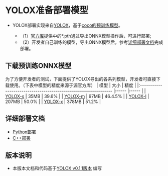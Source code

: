 # YOLOX准备部署模型


- YOLOX部署实现来自[YOLOX](https://github.com/Megvii-BaseDetection/YOLOX/tree/0.1.1rc0)，基于[coco的预训练模型](https://github.com/Megvii-BaseDetection/YOLOX/releases/tag/0.1.1rc0)。

  - （1）[官方库](https://github.com/Megvii-BaseDetection/YOLOX/releases/tag/0.1.1rc0)提供中的*.pth通过导出ONNX模型操作后，可进行部署;
  - （2）开发者自己训练的模型，导出ONNX模型后，参考[详细部署文档](#详细部署文档)完成部署。



## 下载预训练ONNX模型

为了方便开发者的测试，下面提供了YOLOX导出的各系列模型，开发者可直接下载使用。（下表中模型的精度来源于源官方库）
| 模型                                                               | 大小    | 精度    |
|:---------------------------------------------------------------- |:----- |:----- |
| [YOLOX-s](https://bj.bcebos.com/paddlehub/fastdeploy/yolox_s.onnx) | 35MB | 39.6% |
| [YOLOX-m](https://bj.bcebos.com/paddlehub/fastdeploy/yolox_m.onnx) | 97MB | 46.4.5% |
| [YOLOX-l](https://bj.bcebos.com/paddlehub/fastdeploy/yolox_tiny.onnx) | 207MB | 50.0% |
| [YOLOX-x](https://bj.bcebos.com/paddlehub/fastdeploy/yolox_x.onnx) | 378MB | 51.2% |




## 详细部署文档

- [Python部署](python)
- [C++部署](cpp)


## 版本说明

- 本版本文档和代码基于[YOLOX v0.1.1版本](https://github.com/Megvii-BaseDetection/YOLOX/tree/0.1.1rc0) 编写
